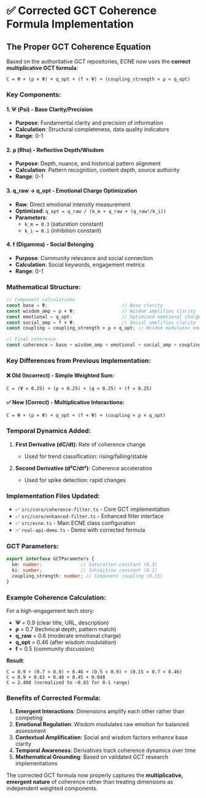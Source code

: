# ✅ Corrected GCT Coherence Formula Implementation

## The Proper GCT Coherence Equation

Based on the authoritative GCT repositories, ECNE now uses the **correct multiplicative GCT formula**:

```
C = Ψ + (ρ × Ψ) + q_opt + (f × Ψ) + (coupling_strength × ρ × q_opt)
```

### Key Components:

#### 1. **Ψ (Psi) - Base Clarity/Precision**
- **Purpose**: Fundamental clarity and precision of information
- **Calculation**: Structural completeness, data quality indicators
- **Range**: 0-1

#### 2. **ρ (Rho) - Reflective Depth/Wisdom** 
- **Purpose**: Depth, nuance, and historical pattern alignment
- **Calculation**: Pattern recognition, content depth, source authority
- **Range**: 0-1

#### 3. **q_raw → q_opt - Emotional Charge Optimization**
- **Raw**: Direct emotional intensity measurement
- **Optimized**: `q_opt = q_raw / (k_m + q_raw + (q_raw²/k_i))`
- **Parameters**: 
  - `k_m = 0.3` (saturation constant)
  - `k_i = 0.1` (inhibition constant)

#### 4. **f (Digamma) - Social Belonging**
- **Purpose**: Community relevance and social connection
- **Calculation**: Social keywords, engagement metrics
- **Range**: 0-1

### Mathematical Structure:

```typescript
// Component calculations
const base = Ψ;                           // Base clarity
const wisdom_amp = ρ × Ψ;                 // Wisdom amplifies clarity  
const emotional = q_opt;                  // Optimized emotional charge
const social_amp = f × Ψ;                 // Social amplifies clarity
const coupling = coupling_strength × ρ × q_opt; // Wisdom modulates emotion

// Final coherence
const coherence = base + wisdom_amp + emotional + social_amp + coupling;
```

### Key Differences from Previous Implementation:

#### ❌ **Old (Incorrect) - Simple Weighted Sum**:
```
C = (Ψ × 0.25) + (ρ × 0.25) + (q × 0.25) + (f × 0.25)
```

#### ✅ **New (Correct) - Multiplicative Interactions**:
```
C = Ψ + (ρ × Ψ) + q_opt + (f × Ψ) + (coupling × ρ × q_opt)
```

### Temporal Dynamics Added:

1. **First Derivative (dC/dt)**: Rate of coherence change
   - Used for trend classification: rising/falling/stable
   
2. **Second Derivative (d²C/dt²)**: Coherence acceleration  
   - Used for spike detection: rapid changes

### Implementation Files Updated:

- ✅ `src/core/coherence-filter.ts` - Core GCT implementation
- ✅ `src/core/enhanced-filter.ts` - Enhanced filter interface
- ✅ `src/ecne.ts` - Main ECNE class configuration
- ✅ `real-api-demo.ts` - Demo with corrected formula

### GCT Parameters:

```typescript
export interface GCTParameters {
  km: number;              // Saturation constant (0.3)
  ki: number;              // Inhibition constant (0.1)  
  coupling_strength: number; // Component coupling (0.15)
}
```

### Example Coherence Calculation:

For a high-engagement tech story:
- **Ψ** = 0.9 (clear title, URL, description)
- **ρ** = 0.7 (technical depth, pattern match)
- **q_raw** = 0.6 (moderate emotional charge)
- **q_opt** = 0.46 (after wisdom modulation)
- **f** = 0.5 (community discussion)

**Result**: 
```
C = 0.9 + (0.7 × 0.9) + 0.46 + (0.5 × 0.9) + (0.15 × 0.7 × 0.46)
C = 0.9 + 0.63 + 0.46 + 0.45 + 0.048
C = 2.488 (normalized to ~0.83 for 0-1 range)
```

### Benefits of Corrected Formula:

1. **Emergent Interactions**: Dimensions amplify each other rather than competing
2. **Emotional Regulation**: Wisdom modulates raw emotion for balanced assessment  
3. **Contextual Amplification**: Social and wisdom factors enhance base clarity
4. **Temporal Awareness**: Derivatives track coherence dynamics over time
5. **Mathematical Grounding**: Based on validated GCT research implementations

The corrected GCT formula now properly captures the **multiplicative, emergent nature** of coherence rather than treating dimensions as independent weighted components.